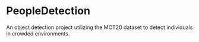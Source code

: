 # PeopleDetection
An object detection project utilizing the MOT20 dataset to detect individuals in crowded environments.
